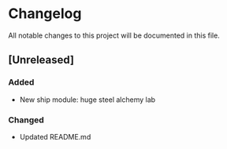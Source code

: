 # Changelog
All notable changes to this project will be documented in this file.

## [Unreleased]

### Added
- New ship module: huge steel alchemy lab

### Changed
- Updated README.md
